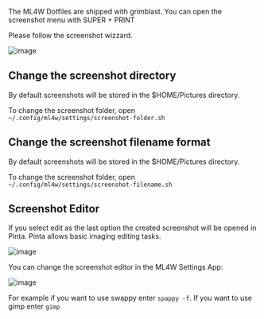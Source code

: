 The ML4W Dotfiles are shipped with grimblast. You can open the screenshot menu with SUPER + PRINT

Please follow the screenshot wizzard.

![image](https://github.com/user-attachments/assets/9a711ff7-3639-4825-b1a4-7bba0d2ad75d)

## Change the screenshot directory

By default screenshots will be stored in the $HOME/Pictures directory. 

To change the screenshot folder, open `~/.config/ml4w/settings/screenshot-folder.sh`

## Change the screenshot filename format

By default screenshots will be stored in the $HOME/Pictures directory. 

To change the screenshot folder, open `~/.config/ml4w/settings/screenshot-filename.sh`

## Screenshot Editor

If you select edit as the last option the created screenshot will be opened in Pinta. Pinta allows basic imaging editing tasks.

![image](https://github.com/user-attachments/assets/a7817a5d-8da4-46a8-8fdf-c0ce708c6fe0)

You can change the screenshot editor in the ML4W Settings App:

![image](https://github.com/user-attachments/assets/1ebaf295-fdc0-4748-a308-507c656c7f51)

For example if you want to use swappy enter `spappy -f`. If you want to use gimp enter `gimp`

